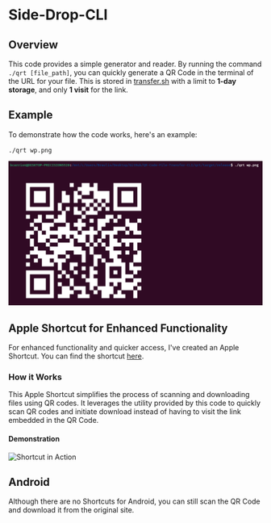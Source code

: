 # Side-Drop-CLI

## Overview
This code provides a simple generator and reader. By running the command `./qrt [file_path]`, you can quickly generate a QR Code in the terminal of the URL for your file. This is stored in [transfer.sh](https://transfer.sh/) with a limit to **1-day storage**, and only **1 visit** for the link. 

## Example
To demonstrate how the code works, here's an example:

```
./qrt wp.png
```

![QR Code Result](screenshot.png)

## Apple Shortcut for Enhanced Functionality
For enhanced functionality and quicker access, I've created an Apple Shortcut. You can find the shortcut [here](https://www.icloud.com/shortcuts/935b14647634407aafa36fcc081d08fa). 

### How it Works
This Apple Shortcut simplifies the process of scanning and downloading files using QR codes. It leverages the utility provided by this code to quickly scan QR codes and initiate download instead of having to visit the link embedded in the QR Code.

#### Demonstration
![Shortcut in Action](shortcut_action.gif)

## Android

Although there are no Shortcuts for Android, you can still scan the QR Code and download it from the original site.
